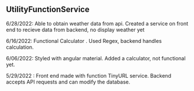 ## UtilityFunctionService
6/28/2022: Able to obtain weather data from api. Created a service on front end to recieve data from backend, no display weather yet

6/16/2022: Functional Calculator . Used Regex, backend handles calculation. <br/>

6/06/2022: Styled with angular material. Added a calculator, not functional yet. <br/>

5/29/2022 : Front end made with function TinyURL service. Backend accepts API requests and can modify the database.



